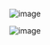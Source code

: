 ![image](https://github.com/yago-maker/Testando-uma-pagina-com-React/assets/87579180/17010fea-d07e-44ed-ab3e-5835f0d3bde0)

![image](https://github.com/yago-maker/Testando-uma-pagina-com-React/assets/87579180/a565d008-33c9-4b72-828a-977a9bb1431f)

